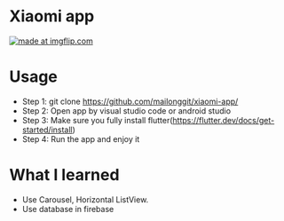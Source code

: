 # Xiaomi app
<a href="https://imgflip.com/gif/3852bj"><img src="https://i.imgflip.com/3852bj.gif" title="made at imgflip.com"/></a>
# Usage
- Step 1: git clone https://github.com/mailonggit/xiaomi-app/
- Step 2: Open app by visual studio code or android studio
- Step 3: Make sure you fully install flutter(https://flutter.dev/docs/get-started/install)
- Step 4: Run the app and enjoy it
# What I learned
- Use Carousel, Horizontal ListView.
- Use database in firebase

